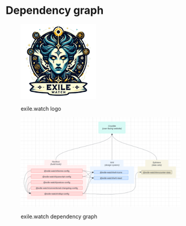# Dependency graph

<figure><img src="../.gitbook/assets/exile.watch logo" alt="" width="200"><figcaption><p>exile.watch logo</p></figcaption></figure>

<figure><img src="../.gitbook/assets/image.png" alt=""><figcaption><p>exile.watch dependency graph</p></figcaption></figure>
